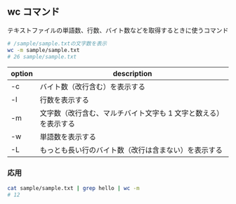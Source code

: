 ## wc コマンド

テキストファイルの単語数、行数、バイト数などを取得するときに使うコマンド

```bash
# /sample/sample.txtの文字数を表示
wc -m sample/sample.txt
# 26 sample/sample.txt
```

| option | description                                                     |
| ------ | --------------------------------------------------------------- |
| -c     | バイト数（改行含む）を表示する                                  |
| -l     | 行数を表示する                                                  |
| -m     | 文字数（改行含む、マルチバイト文字も 1 文字と数える）を表示する |
| -w     | 単語数を表示する                                                |
| -L     | もっとも長い行のバイト数（改行は含まない）を表示する            |

### 応用

```bash
cat sample/sample.txt | grep hello | wc -m
# 12
```
